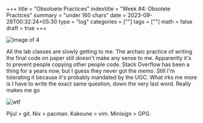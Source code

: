 +++
title = "Obsoloete Practices"
indextitle = "Week #4: Obsolete Practices"
summary = "under 160 chars"
date = 2023-09-28T00:32:24+05:30
type = "log"
categories = [""]
tags = [""]
math = false
draft = true
+++

![Image of 4](https://magazine-resources.tidal.com/uploads/2016/09/schaff_1200.jpg)

All the lab classes are slowly getting to me. The archaic practice of writing the final code on paper still doesn't make any sense to me. Apparently it's to prevent people copying other people code. Stack Overflow has been a thing for a years now, but I guess they never got the memo. Still I'm tolerating it because it's probably mandated by the UGC. What irks me more is I have to write the exact same question, down the very last word. Really makes me go

![wtf](WHY.png)

Pijul > git. Nix > pacman. Kakoune > vim. Minisign > GPG.
